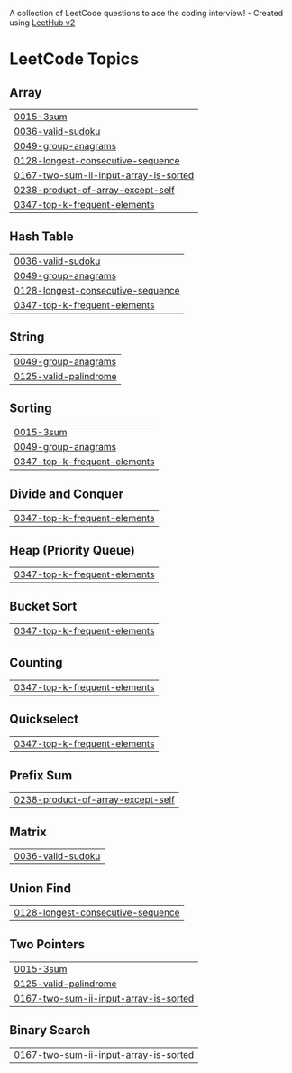 A collection of LeetCode questions to ace the coding interview! - Created using [LeetHub v2](https://github.com/arunbhardwaj/LeetHub-2.0)
<!---LeetCode Topics Start-->
# LeetCode Topics
## Array
|  |
| ------- |
| [0015-3sum](https://github.com/Kanchan20005/SQL-Leetcode/tree/master/0015-3sum) |
| [0036-valid-sudoku](https://github.com/Kanchan20005/SQL-Leetcode/tree/master/0036-valid-sudoku) |
| [0049-group-anagrams](https://github.com/Kanchan20005/SQL-Leetcode/tree/master/0049-group-anagrams) |
| [0128-longest-consecutive-sequence](https://github.com/Kanchan20005/SQL-Leetcode/tree/master/0128-longest-consecutive-sequence) |
| [0167-two-sum-ii-input-array-is-sorted](https://github.com/Kanchan20005/SQL-Leetcode/tree/master/0167-two-sum-ii-input-array-is-sorted) |
| [0238-product-of-array-except-self](https://github.com/Kanchan20005/SQL-Leetcode/tree/master/0238-product-of-array-except-self) |
| [0347-top-k-frequent-elements](https://github.com/Kanchan20005/SQL-Leetcode/tree/master/0347-top-k-frequent-elements) |
## Hash Table
|  |
| ------- |
| [0036-valid-sudoku](https://github.com/Kanchan20005/SQL-Leetcode/tree/master/0036-valid-sudoku) |
| [0049-group-anagrams](https://github.com/Kanchan20005/SQL-Leetcode/tree/master/0049-group-anagrams) |
| [0128-longest-consecutive-sequence](https://github.com/Kanchan20005/SQL-Leetcode/tree/master/0128-longest-consecutive-sequence) |
| [0347-top-k-frequent-elements](https://github.com/Kanchan20005/SQL-Leetcode/tree/master/0347-top-k-frequent-elements) |
## String
|  |
| ------- |
| [0049-group-anagrams](https://github.com/Kanchan20005/SQL-Leetcode/tree/master/0049-group-anagrams) |
| [0125-valid-palindrome](https://github.com/Kanchan20005/SQL-Leetcode/tree/master/0125-valid-palindrome) |
## Sorting
|  |
| ------- |
| [0015-3sum](https://github.com/Kanchan20005/SQL-Leetcode/tree/master/0015-3sum) |
| [0049-group-anagrams](https://github.com/Kanchan20005/SQL-Leetcode/tree/master/0049-group-anagrams) |
| [0347-top-k-frequent-elements](https://github.com/Kanchan20005/SQL-Leetcode/tree/master/0347-top-k-frequent-elements) |
## Divide and Conquer
|  |
| ------- |
| [0347-top-k-frequent-elements](https://github.com/Kanchan20005/SQL-Leetcode/tree/master/0347-top-k-frequent-elements) |
## Heap (Priority Queue)
|  |
| ------- |
| [0347-top-k-frequent-elements](https://github.com/Kanchan20005/SQL-Leetcode/tree/master/0347-top-k-frequent-elements) |
## Bucket Sort
|  |
| ------- |
| [0347-top-k-frequent-elements](https://github.com/Kanchan20005/SQL-Leetcode/tree/master/0347-top-k-frequent-elements) |
## Counting
|  |
| ------- |
| [0347-top-k-frequent-elements](https://github.com/Kanchan20005/SQL-Leetcode/tree/master/0347-top-k-frequent-elements) |
## Quickselect
|  |
| ------- |
| [0347-top-k-frequent-elements](https://github.com/Kanchan20005/SQL-Leetcode/tree/master/0347-top-k-frequent-elements) |
## Prefix Sum
|  |
| ------- |
| [0238-product-of-array-except-self](https://github.com/Kanchan20005/SQL-Leetcode/tree/master/0238-product-of-array-except-self) |
## Matrix
|  |
| ------- |
| [0036-valid-sudoku](https://github.com/Kanchan20005/SQL-Leetcode/tree/master/0036-valid-sudoku) |
## Union Find
|  |
| ------- |
| [0128-longest-consecutive-sequence](https://github.com/Kanchan20005/SQL-Leetcode/tree/master/0128-longest-consecutive-sequence) |
## Two Pointers
|  |
| ------- |
| [0015-3sum](https://github.com/Kanchan20005/SQL-Leetcode/tree/master/0015-3sum) |
| [0125-valid-palindrome](https://github.com/Kanchan20005/SQL-Leetcode/tree/master/0125-valid-palindrome) |
| [0167-two-sum-ii-input-array-is-sorted](https://github.com/Kanchan20005/SQL-Leetcode/tree/master/0167-two-sum-ii-input-array-is-sorted) |
## Binary Search
|  |
| ------- |
| [0167-two-sum-ii-input-array-is-sorted](https://github.com/Kanchan20005/SQL-Leetcode/tree/master/0167-two-sum-ii-input-array-is-sorted) |
<!---LeetCode Topics End-->